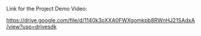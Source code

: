 Link for the Project Demo Video:

https://drive.google.com/file/d/1140k3oXXA0FWXgomkpb8RWnHJ21SAdxA/view?usp=drivesdk


